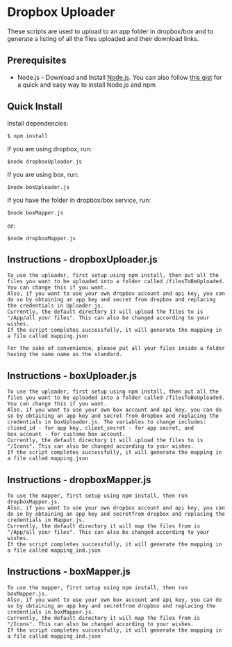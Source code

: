 # Dropbox Uploader

These scripts are used to upload to an app folder in dropbox/box and to generate a listing of all the files uploaded and their download links.

## Prerequisites
* Node.js - Download and Install [Node.js](http://www.nodejs.org/download/). You can also follow [this gist](https://gist.github.com/isaacs/579814) for a quick and easy way to install Node.js and npm

## Quick Install

  Install dependencies:

    $ npm install

  If you are using dropbox, run:

  	$node dropboxUploader.js

  If you are using box, run:

  	$node boxUploader.js

  If you have the folder in dropbox/box service, run:

  	$node boxMapper.js

  or:

  	$node dropboxMapper.js

## Instructions - dropboxUploader.js
	To use the uploader, first setup using npm install, then put all the files you want to be uploaded into a folder called /filesToBeUploaded. You can change this if you want. 
	Also, if you want to use your own dropbox account and api key, you can do so by obtaining an app key and secret from dropbox and replacing the credentials in Uploader.js. 
	Currently, the default directory it will upload the files to is "/App/all your files". This can also be changed according to your wishes.
	If the script completes successfully, it will generate the mapping in a file called mapping.json
	
	For the sake of convenience, please put all your files inside a folder having the same name as the standard.

## Instructions - boxUploader.js
	To use the uploader, first setup using npm install, then put all the files you want to be uploaded into a folder called /filesToBeUploaded. You can change this if you want. 
	Also, if you want to use your own box account and api key, you can do so by obtaining an app key and secret from dropbox and replacing the credentials in boxUploader.js. The variables to change includes: cliend_id - for app key, client_secret - for app secret, and box_account - for custome box account.
	Currently, the default directory it will upload the files to is "/Icons". This can also be changed according to your wishes.
	If the script completes successfully, it will generate the mapping in a file called mapping.json

## Instructions - dropboxMapper.js
	To use the mapper, first setup using npm install, then run dropboxMapper.js. 
	Also, if you want to use your own dropbox account and api key, you can do so by obtaining an app key and secretfrom dropbox and replacing the credentials in Mapper.js. 
	Currently, the default directory it will map the files from is "/App/all your files". This can also be changed according to your wishes.
	If the script completes successfully, it will generate the mapping in a file called mapping_ind.json

## Instructions - boxMapper.js
	To use the mapper, first setup using npm install, then run boxMapper.js. 
	Also, if you want to use your own box account and api key, you can do so by obtaining an app key and secretfrom dropbox and replacing the credentials in boxMapper.js. 
	Currently, the default directory it will map the files from is "/Icons". This can also be changed according to your wishes.
	If the script completes successfully, it will generate the mapping in a file called mapping_ind.json